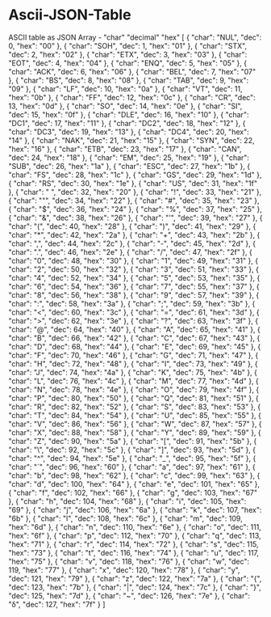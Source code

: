 # Ascii-JSON-Table
ASCII table as JSON Array - "char" "decimal" "hex"
[
  {
    "char": "NUL",
    "dec": 0,
    "hex": "00"
  },
  {
    "char": "SOH",
    "dec": 1,
    "hex": "01"
  },
  {
    "char": "STX",
    "dec": 2,
    "hex": "02"
  },
  {
    "char": "ETX",
    "dec": 3,
    "hex": "03"
  },
  {
    "char": "EOT",
    "dec": 4,
    "hex": "04"
  },
  {
    "char": "ENQ",
    "dec": 5,
    "hex": "05"
  },
  {
    "char": "ACK",
    "dec": 6,
    "hex": "06"
  },
  {
    "char": "BEL",
    "dec": 7,
    "hex": "07"
  },
  {
    "char": "BS",
    "dec": 8,
    "hex": "08"
  },
  {
    "char": "TAB",
    "dec": 9,
    "hex": "09"
  },
  {
    "char": "LF",
    "dec": 10,
    "hex": "0a"
  },
  {
    "char": "VT",
    "dec": 11,
    "hex": "0b"
  },
  {
    "char": "FF",
    "dec": 12,
    "hex": "0c"
  },
  {
    "char": "CR",
    "dec": 13,
    "hex": "0d"
  },
  {
    "char": "SO",
    "dec": 14,
    "hex": "0e"
  },
  {
    "char": "SI",
    "dec": 15,
    "hex": "0f"
  },
  {
    "char": "DLE",
    "dec": 16,
    "hex": "10"
  },
  {
    "char": "DC1",
    "dec": 17,
    "hex": "11"
  },
  {
    "char": "DC2",
    "dec": 18,
    "hex": "12"
  },
  {
    "char": "DC3",
    "dec": 19,
    "hex": "13"
  },
  {
    "char": "DC4",
    "dec": 20,
    "hex": "14"
  },
  {
    "char": "NAK",
    "dec": 21,
    "hex": "15"
  },
  {
    "char": "SYN",
    "dec": 22,
    "hex": "16"
  },
  {
    "char": "ETB",
    "dec": 23,
    "hex": "17"
  },
  {
    "char": "CAN",
    "dec": 24,
    "hex": "18"
  },
  {
    "char": "EM",
    "dec": 25,
    "hex": "19"
  },
  {
    "char": "SUB",
    "dec": 26,
    "hex": "1a"
  },
  {
    "char": "ESC",
    "dec": 27,
    "hex": "1b"
  },
  {
    "char": "FS",
    "dec": 28,
    "hex": "1c"
  },
  {
    "char": "GS",
    "dec": 29,
    "hex": "1d"
  },
  {
    "char": "RS",
    "dec": 30,
    "hex": "1e"
  },
  {
    "char": "US",
    "dec": 31,
    "hex": "1f"
  },
  {
    "char": " ",
    "dec": 32,
    "hex": "20"
  },
  {
    "char": "!",
    "dec": 33,
    "hex": "21"
  },
  {
    "char": "\"",
    "dec": 34,
    "hex": "22"
  },
  {
    "char": "#",
    "dec": 35,
    "hex": "23"
  },
  {
    "char": "$",
    "dec": 36,
    "hex": "24"
  },
  {
    "char": "%",
    "dec": 37,
    "hex": "25"
  },
  {
    "char": "&",
    "dec": 38,
    "hex": "26"
  },
  {
    "char": "'",
    "dec": 39,
    "hex": "27"
  },
  {
    "char": "(",
    "dec": 40,
    "hex": "28"
  },
  {
    "char": ")",
    "dec": 41,
    "hex": "29"
  },
  {
    "char": "*",
    "dec": 42,
    "hex": "2a"
  },
  {
    "char": "+",
    "dec": 43,
    "hex": "2b"
  },
  {
    "char": ",",
    "dec": 44,
    "hex": "2c"
  },
  {
    "char": "-",
    "dec": 45,
    "hex": "2d"
  },
  {
    "char": ".",
    "dec": 46,
    "hex": "2e"
  },
  {
    "char": "/",
    "dec": 47,
    "hex": "2f"
  },
  {
    "char": "0",
    "dec": 48,
    "hex": "30"
  },
  {
    "char": "1",
    "dec": 49,
    "hex": "31"
  },
  {
    "char": "2",
    "dec": 50,
    "hex": "32"
  },
  {
    "char": "3",
    "dec": 51,
    "hex": "33"
  },
  {
    "char": "4",
    "dec": 52,
    "hex": "34"
  },
  {
    "char": "5",
    "dec": 53,
    "hex": "35"
  },
  {
    "char": "6",
    "dec": 54,
    "hex": "36"
  },
  {
    "char": "7",
    "dec": 55,
    "hex": "37"
  },
  {
    "char": "8",
    "dec": 56,
    "hex": "38"
  },
  {
    "char": "9",
    "dec": 57,
    "hex": "39"
  },
  {
    "char": ":",
    "dec": 58,
    "hex": "3a"
  },
  {
    "char": ";",
    "dec": 59,
    "hex": "3b"
  },
  {
    "char": "<",
    "dec": 60,
    "hex": "3c"
  },
  {
    "char": "=",
    "dec": 61,
    "hex": "3d"
  },
  {
    "char": ">",
    "dec": 62,
    "hex": "3e"
  },
  {
    "char": "?",
    "dec": 63,
    "hex": "3f"
  },
  {
    "char": "@",
    "dec": 64,
    "hex": "40"
  },
  {
    "char": "A",
    "dec": 65,
    "hex": "41"
  },
  {
    "char": "B",
    "dec": 66,
    "hex": "42"
  },
  {
    "char": "C",
    "dec": 67,
    "hex": "43"
  },
  {
    "char": "D",
    "dec": 68,
    "hex": "44"
  },
  {
    "char": "E",
    "dec": 69,
    "hex": "45"
  },
  {
    "char": "F",
    "dec": 70,
    "hex": "46"
  },
  {
    "char": "G",
    "dec": 71,
    "hex": "47"
  },
  {
    "char": "H",
    "dec": 72,
    "hex": "48"
  },
  {
    "char": "I",
    "dec": 73,
    "hex": "49"
  },
  {
    "char": "J",
    "dec": 74,
    "hex": "4a"
  },
  {
    "char": "K",
    "dec": 75,
    "hex": "4b"
  },
  {
    "char": "L",
    "dec": 76,
    "hex": "4c"
  },
  {
    "char": "M",
    "dec": 77,
    "hex": "4d"
  },
  {
    "char": "N",
    "dec": 78,
    "hex": "4e"
  },
  {
    "char": "O",
    "dec": 79,
    "hex": "4f"
  },
  {
    "char": "P",
    "dec": 80,
    "hex": "50"
  },
  {
    "char": "Q",
    "dec": 81,
    "hex": "51"
  },
  {
    "char": "R",
    "dec": 82,
    "hex": "52"
  },
  {
    "char": "S",
    "dec": 83,
    "hex": "53"
  },
  {
    "char": "T",
    "dec": 84,
    "hex": "54"
  },
  {
    "char": "U",
    "dec": 85,
    "hex": "55"
  },
  {
    "char": "V",
    "dec": 86,
    "hex": "56"
  },
  {
    "char": "W",
    "dec": 87,
    "hex": "57"
  },
  {
    "char": "X",
    "dec": 88,
    "hex": "58"
  },
  {
    "char": "Y",
    "dec": 89,
    "hex": "59"
  },
  {
    "char": "Z",
    "dec": 90,
    "hex": "5a"
  },
  {
    "char": "[",
    "dec": 91,
    "hex": "5b"
  },
  {
    "char": "\\",
    "dec": 92,
    "hex": "5c"
  },
  {
    "char": "]",
    "dec": 93,
    "hex": "5d"
  },
  {
    "char": "^",
    "dec": 94,
    "hex": "5e"
  },
  {
    "char": "_",
    "dec": 95,
    "hex": "5f"
  },
  {
    "char": "`",
    "dec": 96,
    "hex": "60"
  },
  {
    "char": "a",
    "dec": 97,
    "hex": "61"
  },
  {
    "char": "b",
    "dec": 98,
    "hex": "62"
  },
  {
    "char": "c",
    "dec": 99,
    "hex": "63"
  },
  {
    "char": "d",
    "dec": 100,
    "hex": "64"
  },
  {
    "char": "e",
    "dec": 101,
    "hex": "65"
  },
  {
    "char": "f",
    "dec": 102,
    "hex": "66"
  },
  {
    "char": "g",
    "dec": 103,
    "hex": "67"
  },
  {
    "char": "h",
    "dec": 104,
    "hex": "68"
  },
  {
    "char": "i",
    "dec": 105,
    "hex": "69"
  },
  {
    "char": "j",
    "dec": 106,
    "hex": "6a"
  },
  {
    "char": "k",
    "dec": 107,
    "hex": "6b"
  },
  {
    "char": "l",
    "dec": 108,
    "hex": "6c"
  },
  {
    "char": "m",
    "dec": 109,
    "hex": "6d"
  },
  {
    "char": "n",
    "dec": 110,
    "hex": "6e"
  },
  {
    "char": "o",
    "dec": 111,
    "hex": "6f"
  },
  {
    "char": "p",
    "dec": 112,
    "hex": "70"
  },
  {
    "char": "q",
    "dec": 113,
    "hex": "71"
  },
  {
    "char": "r",
    "dec": 114,
    "hex": "72"
  },
  {
    "char": "s",
    "dec": 115,
    "hex": "73"
  },
  {
    "char": "t",
    "dec": 116,
    "hex": "74"
  },
  {
    "char": "u",
    "dec": 117,
    "hex": "75"
  },
  {
    "char": "v",
    "dec": 118,
    "hex": "76"
  },
  {
    "char": "w",
    "dec": 119,
    "hex": "77"
  },
  {
    "char": "x",
    "dec": 120,
    "hex": "78"
  },
  {
    "char": "y",
    "dec": 121,
    "hex": "79"
  },
  {
    "char": "z",
    "dec": 122,
    "hex": "7a"
  },
  {
    "char": "{",
    "dec": 123,
    "hex": "7b"
  },
  {
    "char": "|",
    "dec": 124,
    "hex": "7c"
  },
  {
    "char": "}",
    "dec": 125,
    "hex": "7d"
  },
  {
    "char": "~",
    "dec": 126,
    "hex": "7e"
  },
  {
    "char": "δ",
    "dec": 127,
    "hex": "7f"
  }
]
